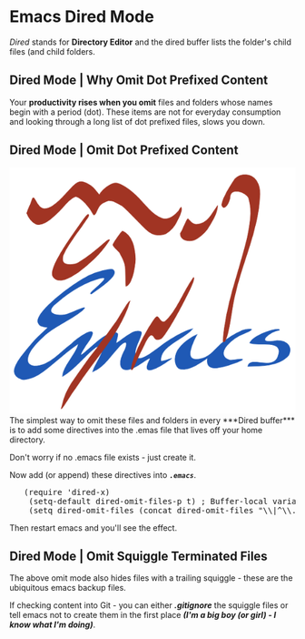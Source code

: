 
# Emacs Dired Mode

*Dired* stands for **Directory Editor** and the dired buffer lists the folder's child files (and child folders.

## Dired Mode | Why Omit Dot Prefixed Content

Your **productivity rises when you omit** files and folders whose names begin with a period (dot). These items are not for everyday consumption and looking through a long list of dot prefixed files, slows you down.


## Dired Mode | Omit Dot Prefixed Content

<img id="right30" src="/media/emacs-logo-square.png" title="GNU Emacs Logo" />
The simplest way to omit these files and folders in every ***Dired buffer*** is to add some directives into the .emas file that lives off your home directory.

Don't worry if no .emacs file exists - just create it.

Now add (or append) these directives into ***<code>.emacs</code>***.

<pre>
   (require 'dired-x)
    (setq-default dired-omit-files-p t) ; Buffer-local variable
    (setq dired-omit-files (concat dired-omit-files "\\|^\\..+$"))
</pre>

Then restart emacs and you'll see the effect.


## Dired Mode | Omit Squiggle Terminated Files

The above omit mode also hides files with a trailing squiggle - these are the ubiquitous emacs backup files.

If checking content into Git - you can either ***.gitignore*** the squiggle files or tell emacs not to create them in the first place ***(I'm a big boy (or girl) - I know what I'm doing)***.

<!-- facts
authority = dired mode
neglect = emacs
-->
